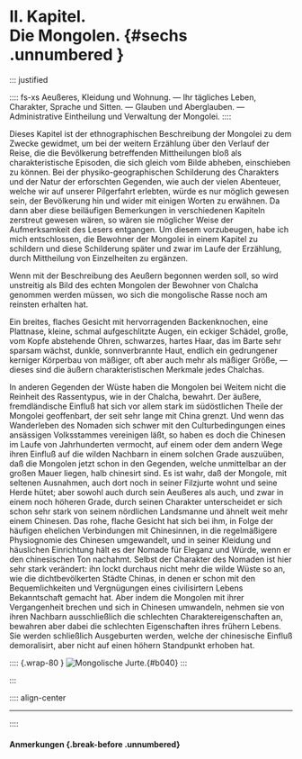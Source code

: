 # II. Kapitel.<br />Die Mongolen. {#sechs .unnumbered }

::: justified

:::: fs-xs
Aeußeres, Kleidung und Wohnung. — Ihr tägliches Leben, Charakter, Sprache und
Sitten. — Glauben und Aberglauben. — Administrative Eintheilung und Verwaltung
der Mongolei.
::::

Dieses Kapitel ist der ethnographischen Beschreibung der Mongolei zu dem Zwecke
gewidmet, um bei der weitern Erzählung über den Verlauf der Reise, die die
Bevölkerung betreffenden Mittheilungen bloß als charakteristische Episoden, die
sich gleich vom Bilde abheben, einschieben zu können. Bei der
physiko-geographischen Schilderung des Charakters und der Natur der erforschten
Gegenden, wie auch der vielen Abenteuer, welche wir auf unserer Pilgerfahrt
erlebten, würde es nur möglich gewesen sein, der Bevölkerung hin und wider mit
einigen Worten zu erwähnen. Da dann aber diese beiläufigen Bemerkungen in
verschiedenen Kapiteln zerstreut gewesen wären, so wären sie möglicher Weise der
Aufmerksamkeit des Lesers entgangen. Um diesem vorzubeugen, habe ich mich
entschlossen, die Bewohner der Mongolei in einem Kapitel zu schildern und diese
Schilderung später und zwar im Laufe der Erzählung, durch Mittheilung von
Einzelheiten zu ergänzen.

Wenn mit der Beschreibung des Aeußern begonnen werden soll, so wird unstreitig
als Bild des echten Mongolen der Bewohner von Chalcha genommen werden müssen, wo
sich die mongolische Rasse noch am reinsten erhalten hat.

Ein breites, flaches Gesicht mit hervorragenden Backenknochen, eine Plattnase,
kleine, schmal aufgeschlitzte Augen, ein eckiger Schädel, große, vom Kopfe
abstehende Ohren, schwarzes, hartes Haar, das im Barte sehr sparsam wächst,
dunkle, sonnverbrannte Haut, endlich ein gedrungener kerniger Körperbau von
mäßiger, oft aber auch mehr als mäßiger Größe, — dieses sind die äußern
charakteristischen Merkmale jedes Chalchas.

In anderen Gegenden der Wüste haben die Mongolen bei Weitem nicht die Reinheit
des Rassentypus, wie in der Chalcha, bewahrt. Der äußere, fremdländische Einfluß
hat sich vor allem stark im südöstlichen Theile der Mongolei geoffenbart, der
seit sehr lange mit China grenzt. Und wenn das Wanderleben des Nomaden sich
schwer mit den Culturbedingungen eines ansässigen Volksstammes vereinigen läßt,
so haben es doch die Chinesen im Laufe von Jahrhunderten vermocht, auf einem
oder dem andern Wege ihren Einfluß auf die wilden Nachbarn in einem solchen
Grade auszuüben, daß die Mongolen jetzt schon in den Gegenden, welche
unmittelbar an der großen Mauer liegen, halb chinesirt sind. Es ist wahr, daß
der Mongole, mit seltenen Ausnahmen, auch dort noch in seiner Filzjurte wohnt
und seine Herde hütet; aber sowohl auch durch sein Aeußeres als auch, und zwar
in einem noch höheren Grade, durch seinen Charakter unterscheidet er sich schon
sehr stark von seinem nördlichen Landsmanne und ähnelt weit mehr einem Chinesen.
Das rohe, flache Gesicht hat sich bei ihm, in Folge der häufigen ehelichen
Verbindungen mit Chinesinnen, in die regelmäßigere Physiognomie des Chinesen
umgewandelt, und in seiner Kleidung und häuslichen Einrichtung hält es der
Nomade für Eleganz und Würde, wenn er den chinesischen Ton nachahmt. Selbst der
Charakter des Nomaden ist hier sehr stark verändert: ihn lockt durchaus nicht
mehr die wilde Wüste so an, wie die dichtbevölkerten Städte Chinas, in denen er
schon mit den Bequemlichkeiten und Vergnügungen eines civilisirtern Lebens
Bekanntschaft gemacht hat. Aber indem die Mongolen mit ihrer Vergangenheit
brechen und sich in Chinesen umwandeln, nehmen sie von ihren Nachbarn
ausschließlich die schlechten Charaktereigenschaften an, bewahren aber dabei die
schlechten Eigenschaften ihres frühern Lebens. Sie werden schließlich
Ausgeburten werden, welche der chinesische Einfluß demoralisirt, aber nicht auf
einen höhern Standpunkt erhoben hat.

:::: {.wrap-80 }
![Mongolische Jurte.](Reisen_in_der_Mongolei_040.jpg "Mongolische Jurte."){#b040}
:::





:::

:::: align-center
****
::::


#### **Anmerkungen** {.break-before .unnumbered}

[^0100]: [*Kiachta*: vergleiche [Kjachta](https://de.wikipedia.org/wiki/Kjachta)]{.footnote}
